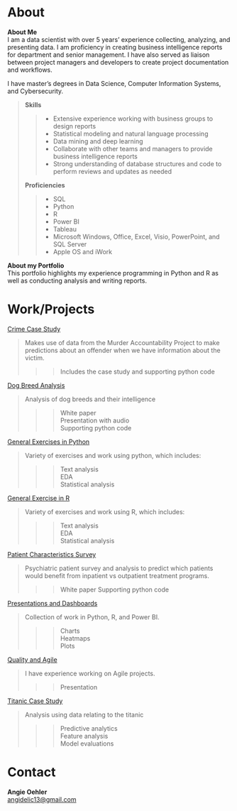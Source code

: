 # About  
**About Me**  
I am a data scientist with over 5 years’ experience collecting, analyzing, and presenting data.  I am proficiency in creating business intelligence reports for department and senior management. I have also served as liaison between project managers and developers to create project documentation and workflows.  

I have master’s degrees in Data Science, Computer Information Systems, and Cybersecurity.

>**Skills**
>>* Extensive experience working with business groups to design reports   
>>* Statistical modeling and natural language processing  
>>* Data mining and deep learning  
>>* Collaborate with other teams and managers to provide business intelligence reports  
>>* Strong understanding of database structures and code to perform reviews and updates as needed
>>
>**Proficiencies**	
>>* SQL  
>>* Python  
>>* R  
>>* Power BI  
>>* Tableau  
>>* Microsoft Windows, Office, Excel, Visio, PowerPoint, and SQL Server  
>>* Apple OS and iWork  

**About my Portfolio**   
This portfolio highlights my experience programming in Python and R as well as conducting analysis and writing reports. 


# Work/Projects
[Crime Case Study](https://github.com/angidelic/angidelic.general/tree/main/Crime%20Case%20Study)  
>Makes use of data from the Murder Accountability Project to make predictions about an offender when we have information about the victim.  
>>>Includes the case study and supporting python code

    
[Dog Breed Analysis](https://github.com/angidelic/angidelic.general/tree/main/Dog%20Breed%20Analysis)  
 > Analysis of dog breeds and their intelligence  
 >>> White paper  
 >>> Presentation with audio  
 >>> Supporting python code  
  
[General Exercises in Python](https://github.com/angidelic/angidelic.general/tree/main/General%20Exercises%20in%20Python)  
>Variety of exercises and work using python, which includes:
>>>Text analysis  
>>>EDA  
>>Statistical analysis  

[General Exercise in R](https://github.com/angidelic/angidelic.general/tree/main/General%20Exercises%20in%20R)  
>Variety of exercises and work using R, which includes:
>>>Text analysis  
>>>EDA  
>>>Statistical analysis  


[Patient Characteristics Survey](https://github.com/angidelic/angidelic.general/tree/main/Patient%20Characteristic%20Survey)  
>Psychiatric patient survey and analysis to predict which patients would benefit from inpatient vs outpatient treatment programs.   
>>>White paper
>>>Supporting python code


[Presentations and Dashboards](https://github.com/angidelic/angidelic.general/tree/main/Presentations%20and%20Dashboards)  
>Collection of work in Python, R, and Power BI.  
>>>Charts  
>>>Heatmaps  
>>>Plots  

[Quality and Agile](https://github.com/angidelic/angidelic.general/tree/main/Quality%20and%20Agile)  
>I have experience working on Agile projects.  
>>>Presentation  
   
   
[Titanic Case Study](https://github.com/angidelic/angidelic.general/tree/main/Titanic%20case%20study)  
>Analysis using data relating to the titanic
>>>Predictive analytics  
>>>Feature analysis  
>>>Model evaluations  

# Contact  
**Angie Oehler**  
angidelic13@gmail.com







